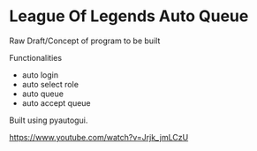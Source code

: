 # League Of Legends Auto Queue

Raw Draft/Concept of program to be built

Functionalities</br>
- auto login</br>
- auto select role</br>
- auto queue</br>
- auto accept queue</br>

Built using pyautogui.

https://www.youtube.com/watch?v=Jrjk_jmLCzU
